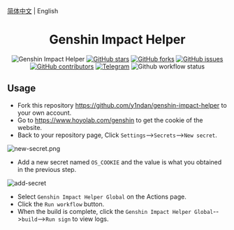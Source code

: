 [简体中文](./README.md) | English
<div align="center"> 
<h1 align="center">Genshin Impact Helper</h1>

![Genshin Impact Helper](https://i.loli.net/2020/11/18/3zogEraBFtOm5nI.jpg)
[![GitHub stars](https://img.shields.io/github/stars/y1ndan/genshin-impact-helper?style=flat-square)](https://github.com/y1ndan/genshin-impact-helper/stargazers)
[![GitHub forks](https://img.shields.io/github/forks/y1ndan/genshin-impact-helper?style=flat-square)](https://github.com/y1ndan/genshin-impact-helper/network)
[![GitHub issues](https://img.shields.io/github/issues/y1ndan/genshin-impact-helper?style=flat-square)](https://github.com/y1ndan/genshin-impact-helper/issues)
[![GitHub contributors](https://img.shields.io/github/contributors/y1ndan/genshin-impact-helper?style=flat-square)](https://github.com/y1ndan/genshin-impact-helper/graphs/contributors)
[![Telegram](https://img.shields.io/badge/chat-130516740-0d86d7?style=flat-square)](https://t.me/genshinihelper)
![Github workflow status](https://img.shields.io/github/workflow/status/y1ndan/genshin-impact-helper/Genshin%20Impact%20Helper?label=status&style=flat-square)

</div>

## Usage

- Fork this repository https://github.com/y1ndan/genshin-impact-helper to your own account.
- Go to  https://www.hoyolab.com/genshin to get the cookie of the website.
- Back to your repository page, Click `Settings`-->`Secrets`-->`New secret`.

![new-secret.png](https://i.loli.net/2020/10/28/sxTuBFtRvzSgUaA.png)

- Add a new secret named `OS_COOKIE` and the value is what you obtained in the previous step.

![add-secret](https://i.loli.net/2020/10/28/sETkVdmrNcCUpgq.png)

- Select `Genshin Impact Helper Global` on the Actions page.
- Click the `Run workflow` button.
- When the build is complete, click the `Genshin Impact Helper Global`-->`build`-->`Run sign` to view logs. 

